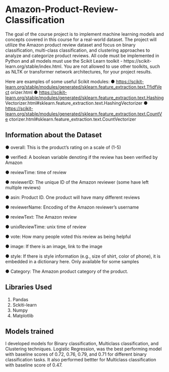# Amazon-Product-Review-Classification

The goal of the course project is to implement machine learning models and concepts covered in this course for a real-world dataset. The project will utilize the Amazon product review dataset and focus on binary classification, multi-class classification, and clustering approaches to analyze and categorize product reviews. All code must be implemented in Python and all models must use the Scikit Learn toolkit - https://scikit- learn.org/stable/index.html. You are not allowed to use other toolkits, such as NLTK or transformer network architectures, for your project results.

Here are examples of some useful Scikit modules:
● https://scikit-learn.org/stable/modules/generated/sklearn.feature_extraction.text.TfidfVect orizer.html
● https://scikit-learn.org/stable/modules/generated/sklearn.feature_extraction.text.Hashing Vectorizer.html#sklearn.feature_extraction.text.HashingVectorizer
● https://scikit-learn.org/stable/modules/generated/sklearn.feature_extraction.text.CountVe ctorizer.html#sklearn.feature_extraction.text.CountVectorizer

## Information about the Dataset

● overall: This is the product’s rating on a scale of (1-5)

● verified: A boolean variable denoting if the review has been verified by Amazon

● reviewTime: time of review

● reviewerID: The unique ID of the Amazon reviewer (some have left multiple reviews)

● asin: Product ID. One product will have many different reviews

● reviewerName: Encoding of the Amazon reviewer’s username

● reviewText: The Amazon review

● unixReviewTime: unix time of review

● vote: How many people voted this review as being helpful

● image: If there is an image, link to the image

● style: If there is style information (e.g., size of shirt, color of phone), it is embedded in a
dictionary here. Only available for some samples

● Category: The Amazon product category of the product.

## Libraries Used
1. Pandas
2. Sckiti-learn
3. Numpy
4. Matplotlib

## Models trained

I developed models for Binary classification, Multiclass classification, and Clustering techniques. Logistic Regression, was the best performing model with baseline scores of 0.72, 0.76, 0.79, and 0.71 for different binary classification tasks. It also performed bettter for Multiclass classification with baseline score of 0.47.
